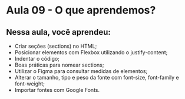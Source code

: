 # Aula 09 - O que aprendemos?

## **Nessa aula, você aprendeu:**

- Criar seções (sections) no HTML;
- Posicionar elementos com Flexbox utilizando o justify-content;
- Indentar o código;
- Boas práticas para nomear sections;
- Utilizar o Figma para consultar medidas de elementos;
- Alterar o tamanho, tipo e peso da fonte com font-size, font-family e font-weight;
- Importar fontes com Google Fonts.
